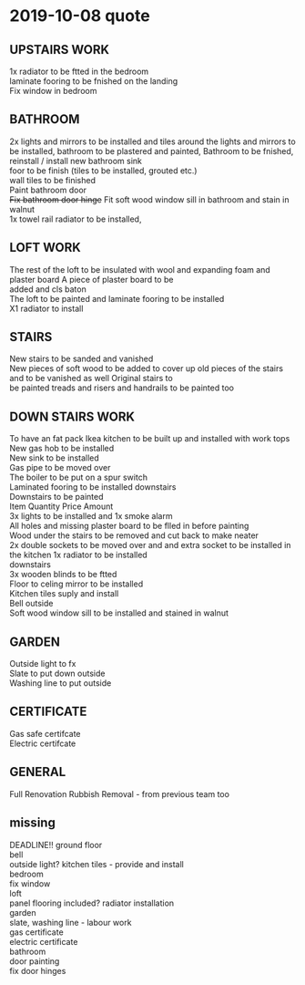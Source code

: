 # 2019-10-08 quote  

## UPSTAIRS WORK  
1x radiator to be ftted in the bedroom  
laminate fooring to be fnished on the landing  
Fix window in bedroom  

## BATHROOM  
2x lights and mirrors to be installed and tiles around the lights and mirrors to be installed, bathroom to be plastered  and painted,
Bathroom to be fnished,
reinstall / install new bathroom sink  
foor to be finish (tiles to be installed, grouted etc.)  
wall tiles to be finished  
Paint bathroom door  
~~Fix bathroom door hinge~~
Fit soft wood window sill in bathroom and stain in walnut  
1x towel rail radiator to be installed,

## LOFT WORK  
The rest of the loft to be insulated with wool and expanding foam and plaster board A piece of plaster board to be  
added and cls baton  
The loft to be painted and laminate fooring to be installed  
X1 radiator to install  

## STAIRS  
New stairs to be sanded and vanished  
New pieces of soft wood to be added to cover up old pieces of the stairs and to be vanished as well Original stairs to  
be painted treads and risers and handrails to be painted too  

## DOWN STAIRS WORK  
To have an fat pack Ikea kitchen to be built up and installed with work tops  
New gas hob to be installed  
New sink to be installed  
Gas pipe to be moved over  
The boiler to be put on a spur switch  
Laminated fooring to be installed downstairs  
Downstairs to be painted  
Item Quantity Price Amount  
3x lights to be installed and 1x smoke alarm  
All holes and missing plaster board to be flled in before painting  
Wood under the stairs to be removed and cut back to make neater  
2x double sockets to be moved over and and extra socket to be installed in the kitchen 1x radiator to be installed  
downstairs  
3x wooden blinds to be ftted  
Floor to celing mirror to be installed  
Kitchen tiles suply and install  
Bell outside  
Soft wood window sill to be installed and stained in walnut  

## GARDEN  
Outside light to fx  
Slate to put down outside  
Washing line to put outside  

## CERTIFICATE  
Gas safe certifcate  
Electric certifcate  

## GENERAL  

Full Renovation Rubbish Removal - from previous team too  

## missing  

DEADLINE!!
ground floor  
  bell  
  outside light?
  kitchen tiles - provide and install  
bedroom  
  fix window  
loft  
  panel flooring included?
  radiator installation  
garden  
  slate, washing line - labour work  
gas certificate  
electric certificate  
bathroom  
  door painting  
  fix door hinges  
